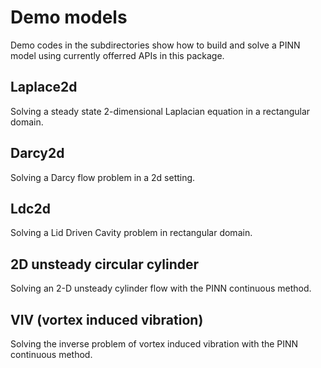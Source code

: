 Demo models
===========

Demo codes in the subdirectories show how to build and solve a PINN model
using currently offerred APIs in this package.


Laplace2d
---------

Solving a steady state 2-dimensional Laplacian equation in a rectangular domain.


Darcy2d
-------

Solving a Darcy flow problem in a 2d setting.


Ldc2d
-----

Solving a Lid Driven Cavity problem in rectangular domain.


2D unsteady circular cylinder
---------------------------------
Solving an 2-D unsteady cylinder flow with the PINN continuous method.

VIV (vortex induced vibration)
----------------------------------
Solving the inverse problem of vortex induced vibration with the PINN continuous method.
